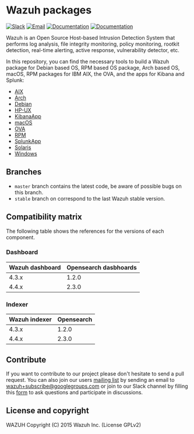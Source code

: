 Wazuh packages
==============

[![Slack](https://img.shields.io/badge/slack-join-blue.svg)](https://wazuh.com/community/join-us-on-slack/)
[![Email](https://img.shields.io/badge/email-join-blue.svg)](https://groups.google.com/forum/#!forum/wazuh)
[![Documentation](https://img.shields.io/badge/docs-view-green.svg)](https://documentation.wazuh.com)
[![Documentation](https://img.shields.io/badge/web-view-green.svg)](https://wazuh.com)

Wazuh is an Open Source Host-based Intrusion Detection System that performs log analysis, file integrity monitoring, policy monitoring, rootkit detection, real-time alerting, active response, vulnerability detector, etc.

In this repository, you can find the necessary tools to build a Wazuh package for Debian based OS, RPM based OS package, Arch based OS, macOS, RPM packages for IBM AIX, the OVA, and the apps for Kibana and Splunk:

- [AIX](/aix/README.md)
- [Arch](/arch/README.md)
- [Debian](/debs/README.md)
- [HP-UX](/hp-ux/README.md)
- [KibanaApp](/wazuhapp/README.md)
- [macOS](/macos/README.md)
- [OVA](/ova/README.md)
- [RPM](/rpms/README.md)
- [SplunkApp](/splunkapp/README.md)
- [Solaris](/solaris/README.md)
- [Windows](/windows/README.md)

## Branches

* `master` branch contains the latest code, be aware of possible bugs on this branch.
* `stable` branch on correspond to the last Wazuh stable version.

## Compatibility matrix

The following table shows the references for the versions of each component.

### Dashboard

| Wazuh dashboard | Opensearch dasbhoards |
|-----------------|-----------------------|
| 4.3.x           | 1.2.0                 |
| 4.4.x           | 2.3.0                 |

### Indexer

| Wazuh indexer   | Opensearch            |
|-----------------|-----------------------|
| 4.3.x           | 1.2.0                 |
| 4.4.x           | 2.3.0                 |

## Contribute

If you want to contribute to our project please don't hesitate to send a pull request. You can also join our users [mailing list](https://groups.google.com/d/forum/wazuh) by sending an email to [wazuh+subscribe@googlegroups.com](mailto:wazuh+subscribe@googlegroups.com) or join to our Slack channel by filling this [form](https://wazuh.com/community/join-us-on-slack/) to ask questions and participate in discussions.

## License and copyright

WAZUH
Copyright (C) 2015 Wazuh Inc.  (License GPLv2)

